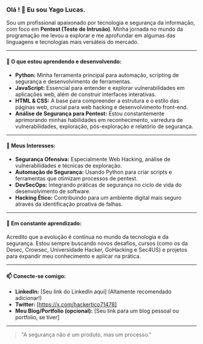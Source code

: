 ### Olá ! 👋 Eu sou Yago Lucas.

Sou um profissional apaixonado por tecnologia e segurança da informação, com foco em **Pentest (Teste de Intrusão)**. Minha jornada no mundo da programação me levou a explorar e me aprofundar em algumas das linguagens e tecnologias mais versáteis do mercado.

---

#### 🚀 O que estou aprendendo e desenvolvendo:

* **Python:** Minha ferramenta principal para automação, scripting de segurança e desenvolvimento de ferramentas.
* **JavaScript:** Essencial para entender e explorar vulnerabilidades em aplicações web, além de construir interfaces interativas.
* **HTML & CSS:** A base para compreender a estrutura e o estilo das páginas web, crucial para web hacking e desenvolvimento front-end.
* **Análise de Segurança para Pentest:** Estou constantemente aprimorando minhas habilidades em reconhecimento, varredura de vulnerabilidades, exploração, pós-exploração e relatório de segurança.

---

#### 🔭 Meus Interesses:

* **Segurança Ofensiva:** Especialmente Web Hacking, análise de vulnerabilidades e técnicas de exploração.
* **Automação de Segurança:** Usando Python para criar scripts e ferramentas que otimizam processos de pentest.
* **DevSecOps:** Integrando práticas de segurança no ciclo de vida do desenvolvimento de software.
* **Hacking Ético:** Contribuindo para um ambiente digital mais seguro através da identificação proativa de falhas.

---

#### 🌱 Em constante aprendizado:

Acredito que a evolução é contínua no mundo da tecnologia e da segurança. Estou sempre buscando novos desafios, cursos (como os da Desec, Crowsec, Universidade Hacker, GoHacking e Sec4US) e projetos para expandir meu conhecimento e aplicar na prática.

---

#### 📫 Conecte-se comigo:

* **LinkedIn:** [Seu link do LinkedIn aqui] (Altamente recomendado adicionar!)
* **Twitter:** [https://x.com/hackertico71478]
* **Meu Blog/Portfolio (opcional):** [Seu link para um blog pessoal ou portfolio, se tiver]

---

> "A segurança não é um produto, mas um processo."
